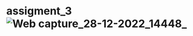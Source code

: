 # assigment_3![Web capture_28-12-2022_14448_](https://user-images.githubusercontent.com/119934993/209779637-cd29f4e3-2f62-45c7-938b-9d04403976cd.jpeg)
